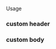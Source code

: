   
  Usage

  <!-- use the modal component, pass in the prop -->
  <modal :show.sync="showModal">
    <!--
      you can use custom content here to overwrite
      default content
    -->
    <h3 slot="header">custom header</h3>
    <h3 slot="body">custom body</h3>
  </modal>
